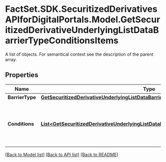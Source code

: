 # FactSet.SDK.SecuritizedDerivativesAPIforDigitalPortals.Model.GetSecuritizedDerivativeUnderlyingListDataBarrierTypeConditionsItems
A list of objects. For semantical context see the description of the parent array.

## Properties

Name | Type | Description | Notes
------------ | ------------- | ------------- | -------------
**BarrierType** | [**GetSecuritizedDerivativeUnderlyingListDataBarrierTypeConditionsItemsBarrierType**](GetSecuritizedDerivativeUnderlyingListDataBarrierTypeConditionsItemsBarrierType.md) |  | [optional] 
**Conditions** | [**List&lt;GetSecuritizedDerivativeUnderlyingListDataBarrierTypeConditionsConditionsItems&gt;**](GetSecuritizedDerivativeUnderlyingListDataBarrierTypeConditionsConditionsItems.md) | Set of conditions associated with the given barrier type. | [optional] 

[[Back to Model list]](../README.md#documentation-for-models) [[Back to API list]](../README.md#documentation-for-api-endpoints) [[Back to README]](../README.md)

